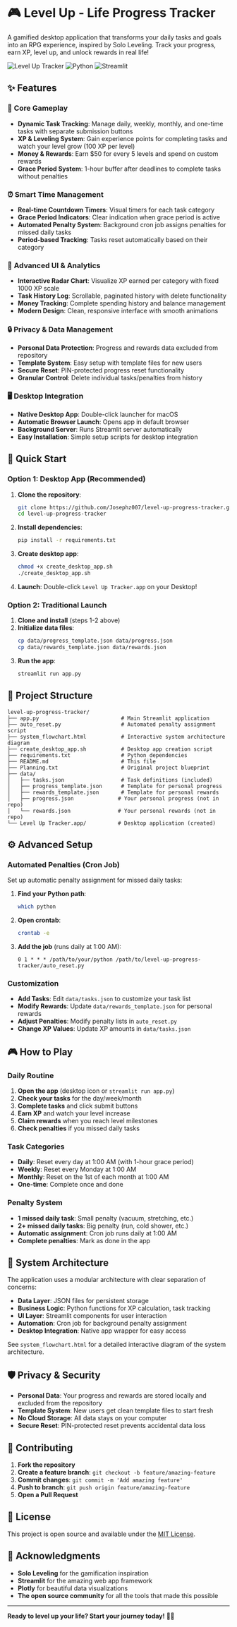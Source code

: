 # 🎮 Level Up - Life Progress Tracker

A gamified desktop application that transforms your daily tasks and goals into an RPG experience, inspired by Solo Leveling. Track your progress, earn XP, level up, and unlock rewards in real life!

![Level Up Tracker](https://img.shields.io/badge/Status-Active-brightgreen)
![Python](https://img.shields.io/badge/Python-3.8+-blue)
![Streamlit](https://img.shields.io/badge/Streamlit-1.32.0-red)

## ✨ Features

### 🎯 **Core Gameplay**
- **Dynamic Task Tracking**: Manage daily, weekly, monthly, and one-time tasks with separate submission buttons
- **XP & Leveling System**: Gain experience points for completing tasks and watch your level grow (100 XP per level)
- **Money & Rewards**: Earn $50 for every 5 levels and spend on custom rewards
- **Grace Period System**: 1-hour buffer after deadlines to complete tasks without penalties

### ⏰ **Smart Time Management**
- **Real-time Countdown Timers**: Visual timers for each task category
- **Grace Period Indicators**: Clear indication when grace period is active
- **Automated Penalty System**: Background cron job assigns penalties for missed daily tasks
- **Period-based Tracking**: Tasks reset automatically based on their category

### 🎨 **Advanced UI & Analytics**
- **Interactive Radar Chart**: Visualize XP earned per category with fixed 1000 XP scale
- **Task History Log**: Scrollable, paginated history with delete functionality
- **Money Tracking**: Complete spending history and balance management
- **Modern Design**: Clean, responsive interface with smooth animations

### 🔒 **Privacy & Data Management**
- **Personal Data Protection**: Progress and rewards data excluded from repository
- **Template System**: Easy setup with template files for new users
- **Secure Reset**: PIN-protected progress reset functionality
- **Granular Control**: Delete individual tasks/penalties from history

### 🖥️ **Desktop Integration**
- **Native Desktop App**: Double-click launcher for macOS
- **Automatic Browser Launch**: Opens app in default browser
- **Background Server**: Runs Streamlit server automatically
- **Easy Installation**: Simple setup scripts for desktop integration

## 🚀 Quick Start

### **Option 1: Desktop App (Recommended)**
1. **Clone the repository**:
   ```bash
   git clone https://github.com/Josephz007/level-up-progress-tracker.git
   cd level-up-progress-tracker
   ```

2. **Install dependencies**:
   ```bash
   pip install -r requirements.txt
   ```

3. **Create desktop app**:
   ```bash
   chmod +x create_desktop_app.sh
   ./create_desktop_app.sh
   ```

4. **Launch**: Double-click `Level Up Tracker.app` on your Desktop!

### **Option 2: Traditional Launch**
1. **Clone and install** (steps 1-2 above)
2. **Initialize data files**:
   ```bash
   cp data/progress_template.json data/progress.json
   cp data/rewards_template.json data/rewards.json
   ```
3. **Run the app**:
   ```bash
   streamlit run app.py
   ```

## 📁 Project Structure

```
level-up-progress-tracker/
├── app.py                          # Main Streamlit application
├── auto_reset.py                   # Automated penalty assignment script
├── system_flowchart.html           # Interactive system architecture diagram
├── create_desktop_app.sh           # Desktop app creation script
├── requirements.txt                # Python dependencies
├── README.md                       # This file
├── Planning.txt                    # Original project blueprint
├── data/
│   ├── tasks.json                  # Task definitions (included)
│   ├── progress_template.json      # Template for personal progress
│   ├── rewards_template.json       # Template for personal rewards
│   ├── progress.json              # Your personal progress (not in repo)
│   └── rewards.json               # Your personal rewards (not in repo)
└── Level Up Tracker.app/          # Desktop application (created)
```

## ⚙️ Advanced Setup

### **Automated Penalties (Cron Job)**

Set up automatic penalty assignment for missed daily tasks:

1. **Find your Python path**:
   ```bash
   which python
   ```

2. **Open crontab**:
   ```bash
   crontab -e
   ```

3. **Add the job** (runs daily at 1:00 AM):
   ```
   0 1 * * * /path/to/your/python /path/to/level-up-progress-tracker/auto_reset.py
   ```

### **Customization**

- **Add Tasks**: Edit `data/tasks.json` to customize your task list
- **Modify Rewards**: Update `data/rewards_template.json` for personal rewards
- **Adjust Penalties**: Modify penalty lists in `auto_reset.py`
- **Change XP Values**: Update XP amounts in `data/tasks.json`

## 🎮 How to Play

### **Daily Routine**
1. **Open the app** (desktop icon or `streamlit run app.py`)
2. **Check your tasks** for the day/week/month
3. **Complete tasks** and click submit buttons
4. **Earn XP** and watch your level increase
5. **Claim rewards** when you reach level milestones
6. **Check penalties** if you missed daily tasks

### **Task Categories**
- **Daily**: Reset every day at 1:00 AM (with 1-hour grace period)
- **Weekly**: Reset every Monday at 1:00 AM
- **Monthly**: Reset on the 1st of each month at 1:00 AM
- **One-time**: Complete once and done

### **Penalty System**
- **1 missed daily task**: Small penalty (vacuum, stretching, etc.)
- **2+ missed daily tasks**: Big penalty (run, cold shower, etc.)
- **Automatic assignment**: Cron job runs daily at 1:00 AM
- **Complete penalties**: Mark as done in the app

## 🔧 System Architecture

The application uses a modular architecture with clear separation of concerns:

- **Data Layer**: JSON files for persistent storage
- **Business Logic**: Python functions for XP calculation, task tracking
- **UI Layer**: Streamlit components for user interaction
- **Automation**: Cron job for background penalty assignment
- **Desktop Integration**: Native app wrapper for easy access

See `system_flowchart.html` for a detailed interactive diagram of the system architecture.

## 🛡️ Privacy & Security

- **Personal Data**: Your progress and rewards are stored locally and excluded from the repository
- **Template System**: New users get clean template files to start fresh
- **No Cloud Storage**: All data stays on your computer
- **Secure Reset**: PIN-protected reset prevents accidental data loss

## 🤝 Contributing

1. **Fork the repository**
2. **Create a feature branch**: `git checkout -b feature/amazing-feature`
3. **Commit changes**: `git commit -m 'Add amazing feature'`
4. **Push to branch**: `git push origin feature/amazing-feature`
5. **Open a Pull Request**

## 📝 License

This project is open source and available under the [MIT License](LICENSE).

## 🙏 Acknowledgments

- **Solo Leveling** for the gamification inspiration
- **Streamlit** for the amazing web app framework
- **Plotly** for beautiful data visualizations
- **The open source community** for all the tools that made this possible

---

**Ready to level up your life? Start your journey today!** 🚀✨ 